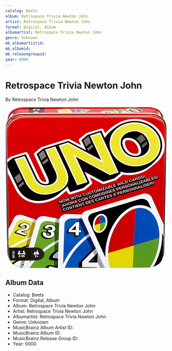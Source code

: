 ```yaml
---
catalog: Beets
album: Retrospace Trivia Newton John
artist: Retrospace Trivia Newton John
format: Digital, Album
albumartist: Retrospace Trivia Newton John
genre: Unknown
mb_albumartistid: 
mb_albumid: 
mb_releasegroupid: 
year: 0000
---
```


# Retrospace Trivia Newton John

By Retrospace Trivia Newton John

![](../../assets/beetscovers/Retrospace_Trivia_Newton_John-Retrospace_Trivia_Newton_John.jpg)

## Album Data

- Catalog: Beets
- Format: Digital, Album
- Album: Retrospace Trivia Newton John
- Artist: Retrospace Trivia Newton John
- Albumartist: Retrospace Trivia Newton John
- Genre: Unknown
- MusicBrainz Album Artist ID: 
- MusicBrainz Album ID: 
- MusicBrainz Release Group ID: 
- Year: 0000

